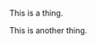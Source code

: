 This is a thing.

<img height="1" width="1" style="display:none"
src="https://www.facebook.com/tr?id=1847448698846169&ev=PageView&noscript=1"
/>
This is another thing.
